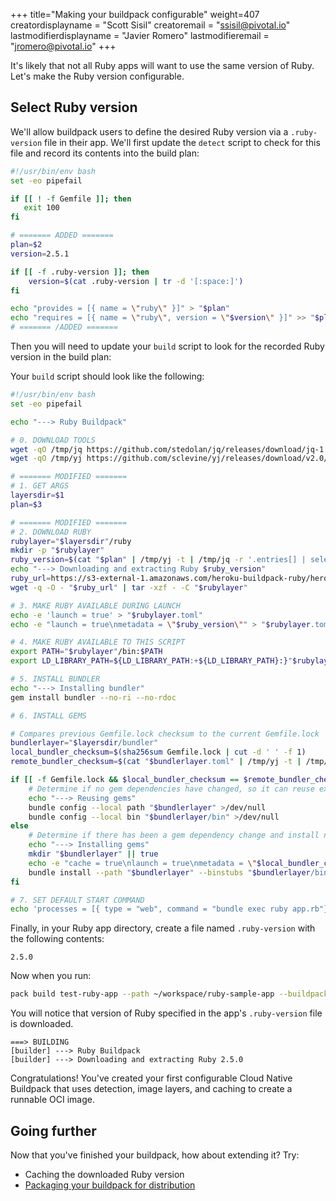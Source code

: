 +++
title="Making your buildpack configurable"
weight=407
creatordisplayname = "Scott Sisil"
creatoremail = "ssisil@pivotal.io"
lastmodifierdisplayname = "Javier Romero"
lastmodifieremail = "jromero@pivotal.io"
+++

It's likely that not all Ruby apps will want to use the same version of Ruby. Let's make the Ruby version configurable.

## Select Ruby version

We'll allow buildpack users to define the desired Ruby version via a `.ruby-version` file in their app. We'll first update the `detect` script to check for
this file and record its contents into the build plan:

```bash
#!/usr/bin/env bash
set -eo pipefail

if [[ ! -f Gemfile ]]; then
   exit 100
fi

# ======= ADDED =======
plan=$2
version=2.5.1

if [[ -f .ruby-version ]]; then
    version=$(cat .ruby-version | tr -d '[:space:]')
fi

echo "provides = [{ name = \"ruby\" }]" > "$plan"
echo "requires = [{ name = \"ruby\", version = \"$version\" }]" >> "$plan"
# ======= /ADDED =======
```

Then you will need to update your `build` script to look for the recorded Ruby version in the build plan:

Your `build` script should look like the following:

```bash
#!/usr/bin/env bash
set -eo pipefail

echo "---> Ruby Buildpack"

# 0. DOWNLOAD TOOLS
wget -qO /tmp/jq https://github.com/stedolan/jq/releases/download/jq-1.5/jq-linux64 && chmod +x /tmp/jq
wget -qO /tmp/yj https://github.com/sclevine/yj/releases/download/v2.0/yj-linux && chmod +x /tmp/yj

# ======= MODIFIED =======
# 1. GET ARGS
layersdir=$1
plan=$3

# ======= MODIFIED =======
# 2. DOWNLOAD RUBY
rubylayer="$layersdir"/ruby
mkdir -p "$rubylayer"
ruby_version=$(cat "$plan" | /tmp/yj -t | /tmp/jq -r '.entries[] | select(.name == "ruby") | .version')
echo "---> Downloading and extracting Ruby $ruby_version"
ruby_url=https://s3-external-1.amazonaws.com/heroku-buildpack-ruby/heroku-18/ruby-$ruby_version.tgz
wget -q -O - "$ruby_url" | tar -xzf - -C "$rubylayer"

# 3. MAKE RUBY AVAILABLE DURING LAUNCH
echo -e 'launch = true' > "$rubylayer.toml"
echo -e "launch = true\nmetadata = \"$ruby_version\"" > "$rubylayer.toml"

# 4. MAKE RUBY AVAILABLE TO THIS SCRIPT
export PATH="$rubylayer"/bin:$PATH
export LD_LIBRARY_PATH=${LD_LIBRARY_PATH:+${LD_LIBRARY_PATH}:}"$rubylayer/lib"

# 5. INSTALL BUNDLER
echo "---> Installing bundler"
gem install bundler --no-ri --no-rdoc

# 6. INSTALL GEMS

# Compares previous Gemfile.lock checksum to the current Gemfile.lock
bundlerlayer="$layersdir/bundler"
local_bundler_checksum=$(sha256sum Gemfile.lock | cut -d ' ' -f 1)
remote_bundler_checksum=$(cat "$bundlerlayer.toml" | /tmp/yj -t | /tmp/jq -r .metadata 2>/dev/null || echo 'not found')

if [[ -f Gemfile.lock && $local_bundler_checksum == $remote_bundler_checksum ]] ; then
    # Determine if no gem dependencies have changed, so it can reuse existing gems without running bundle install
    echo "---> Reusing gems"
    bundle config --local path "$bundlerlayer" >/dev/null
    bundle config --local bin "$bundlerlayer/bin" >/dev/null
else
    # Determine if there has been a gem dependency change and install new gems to the bundler layer; re-using existing and un-changed gems
    echo "---> Installing gems"
    mkdir "$bundlerlayer" || true
    echo -e "cache = true\nlaunch = true\nmetadata = \"$local_bundler_checksum\"" > "$bundlerlayer.toml"
    bundle install --path "$bundlerlayer" --binstubs "$bundlerlayer/bin"
fi

# 7. SET DEFAULT START COMMAND
echo 'processes = [{ type = "web", command = "bundle exec ruby app.rb"}]' > "$layersdir/launch.toml"
```

Finally, in your Ruby app directory, create a file named `.ruby-version` with the following contents:

```
2.5.0
```

Now when you run:

```bash
pack build test-ruby-app --path ~/workspace/ruby-sample-app --buildpack ~/workspace/ruby-cnb
```

You will notice that version of Ruby specified in the app's `.ruby-version` file is downloaded.

```text
===> BUILDING
[builder] ---> Ruby Buildpack
[builder] ---> Downloading and extracting Ruby 2.5.0
```

Congratulations! You've created your first configurable Cloud Native Buildpack that uses detection, image layers, and caching to create a runnable OCI image.

## Going further

Now that you've finished your buildpack, how about extending it? Try:

- Caching the downloaded Ruby version
- [Packaging your buildpack for distribution][package-a-buildpack]

[package-a-buildpack]: /docs/buildpack-author-guide/package-a-buildpack/